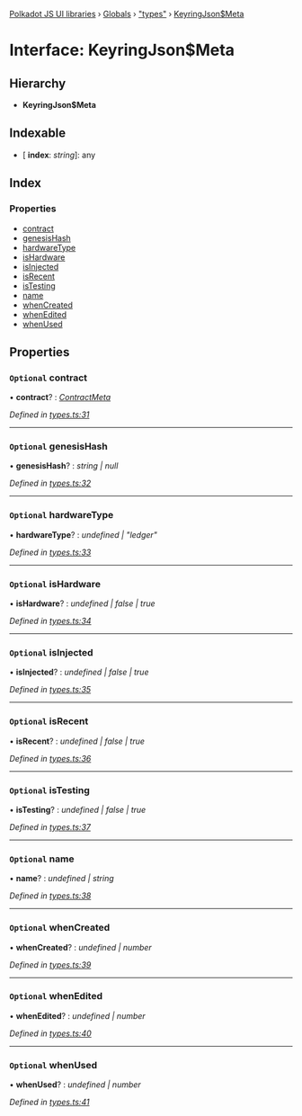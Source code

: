 [Polkadot JS UI libraries](../README.md) › [Globals](../globals.md) › ["types"](../modules/_types_.md) › [KeyringJson$Meta](_types_.keyringjson_meta.md)

# Interface: KeyringJson$Meta

## Hierarchy

* **KeyringJson$Meta**

## Indexable

* \[ **index**: *string*\]: any

## Index

### Properties

* [contract](_types_.keyringjson_meta.md#optional-contract)
* [genesisHash](_types_.keyringjson_meta.md#optional-genesishash)
* [hardwareType](_types_.keyringjson_meta.md#optional-hardwaretype)
* [isHardware](_types_.keyringjson_meta.md#optional-ishardware)
* [isInjected](_types_.keyringjson_meta.md#optional-isinjected)
* [isRecent](_types_.keyringjson_meta.md#optional-isrecent)
* [isTesting](_types_.keyringjson_meta.md#optional-istesting)
* [name](_types_.keyringjson_meta.md#optional-name)
* [whenCreated](_types_.keyringjson_meta.md#optional-whencreated)
* [whenEdited](_types_.keyringjson_meta.md#optional-whenedited)
* [whenUsed](_types_.keyringjson_meta.md#optional-whenused)

## Properties

### `Optional` contract

• **contract**? : *[ContractMeta](_types_.contractmeta.md)*

*Defined in [types.ts:31](https://github.com/polkadot-js/ui/blob/b197c4b/packages/ui-keyring/src/types.ts#L31)*

___

### `Optional` genesisHash

• **genesisHash**? : *string | null*

*Defined in [types.ts:32](https://github.com/polkadot-js/ui/blob/b197c4b/packages/ui-keyring/src/types.ts#L32)*

___

### `Optional` hardwareType

• **hardwareType**? : *undefined | "ledger"*

*Defined in [types.ts:33](https://github.com/polkadot-js/ui/blob/b197c4b/packages/ui-keyring/src/types.ts#L33)*

___

### `Optional` isHardware

• **isHardware**? : *undefined | false | true*

*Defined in [types.ts:34](https://github.com/polkadot-js/ui/blob/b197c4b/packages/ui-keyring/src/types.ts#L34)*

___

### `Optional` isInjected

• **isInjected**? : *undefined | false | true*

*Defined in [types.ts:35](https://github.com/polkadot-js/ui/blob/b197c4b/packages/ui-keyring/src/types.ts#L35)*

___

### `Optional` isRecent

• **isRecent**? : *undefined | false | true*

*Defined in [types.ts:36](https://github.com/polkadot-js/ui/blob/b197c4b/packages/ui-keyring/src/types.ts#L36)*

___

### `Optional` isTesting

• **isTesting**? : *undefined | false | true*

*Defined in [types.ts:37](https://github.com/polkadot-js/ui/blob/b197c4b/packages/ui-keyring/src/types.ts#L37)*

___

### `Optional` name

• **name**? : *undefined | string*

*Defined in [types.ts:38](https://github.com/polkadot-js/ui/blob/b197c4b/packages/ui-keyring/src/types.ts#L38)*

___

### `Optional` whenCreated

• **whenCreated**? : *undefined | number*

*Defined in [types.ts:39](https://github.com/polkadot-js/ui/blob/b197c4b/packages/ui-keyring/src/types.ts#L39)*

___

### `Optional` whenEdited

• **whenEdited**? : *undefined | number*

*Defined in [types.ts:40](https://github.com/polkadot-js/ui/blob/b197c4b/packages/ui-keyring/src/types.ts#L40)*

___

### `Optional` whenUsed

• **whenUsed**? : *undefined | number*

*Defined in [types.ts:41](https://github.com/polkadot-js/ui/blob/b197c4b/packages/ui-keyring/src/types.ts#L41)*
